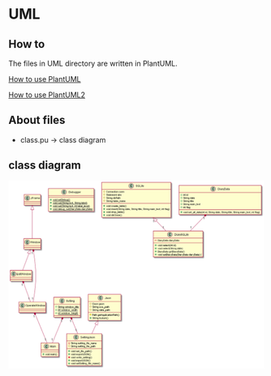# UML
## How to
The files in UML directory are written in PlantUML.

[How to use PlantUML](https://qiita.com/couzie/items/9dedb834c5aff09ea7b2)

[How to use PlantUML2](https://www.mum-meblog.com/entry/research-detail/plant_uml)

## About files
- class.pu -> class diagram

## class diagram
<img src="image/class.png">
